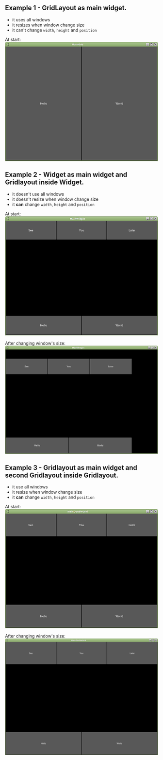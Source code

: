 

## Example 1 - GridLayout as main widget. 

- it uses all windows 
- it resizes when window change size
- it can't change `width`, `height` and `position`

At start: 
![#1](images/example1-normal.png?raw=true)

## Example 2 - Widget as main widget and Gridlayout inside Widget.

- it doesn't use all windows 
- it doesn't resize when window change size
- it **can** change `width`, `height` and `position`

At start: 
![#1](images/example2-normal.png?raw=true)

After changing window's size:
![#1](images/example2-resized.png?raw=true)

## Example 3 -  Gridlayout as main widget and second Gridlayout inside Gridlayout.

- it use all windows 
- it resize when window change size
- it **can** change `width`, `height` and `position`

At start: 
![#1](images/example3-normal.png?raw=true)

After changing window's size:
![#1](images/example3-resized.png?raw=true)
